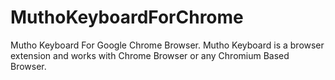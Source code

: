 # MuthoKeyboardForChrome

Mutho Keyboard For Google Chrome Browser.
Mutho Keyboard is a browser extension and works with Chrome Browser or any Chromium Based Browser.
